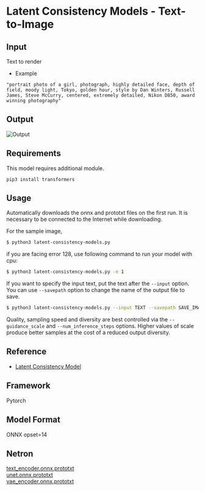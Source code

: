 # Latent Consistency Models - Text-to-Image

## Input

Text to render

- Example
```
"portrait photo of a girl, photograph, highly detailed face, depth of field, moody light, Tokyo, golden hour, style by Dan Winters, Russell James, Steve McCurry, centered, extremely detailed, Nikon D850, award winning photography"
```

## Output

![Output](output.png)

## Requirements
This model requires additional module.

```
pip3 install transformers
```

## Usage
Automatically downloads the onnx and prototxt files on the first run.
It is necessary to be connected to the Internet while downloading.

For the sample image,
```bash
$ python3 latent-consistency-models.py
```

if you are facing error 128, use following command to run your model with cpu:

```bash
$ python3 latent-consistency-models.py -e 1
```



If you want to specify the input text, put the text after the `--input` option.  
You can use `--savepath` option to change the name of the output file to save.
```bash
$ python3 latent-consistency-models.py --input TEXT --savepath SAVE_IMAGE_PATH
```

Quality, sampling speed and diversity are best controlled via the `--guidance_scale` and `--num_inference_steps`  options.
Higher values of scale produce better samples at the cost of a reduced output diversity.


## Reference

- [Latent Consistency Model](https://github.com/luosiallen/latent-consistency-model)

## Framework

Pytorch

## Model Format

ONNX opset=14

## Netron

[text_encoder.onnx.prototxt](https://storage.googleapis.com/ailia-models/latent-consistency-models/text_encoder.onnx.prototxt)  
[unet.onnx.prototxt](https://storage.googleapis.com/ailia-models/latent-consistency-models/unet.onnx.prototxt)  
[vae_encoder.onnx.prototxt](https://storage.googleapis.com/ailia-models/latent-consistency-models/vae_encoder.onnx.prototxt)  
